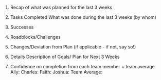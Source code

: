 1. Recap of what was planned for the last 3 weeks

2. Tasks Completed What was done during the last 3 weeks (by whom)

3. Successes

4. Roadblocks/Challenges

5. Changes/Deviation from Plan (if applicable - if not, say so!)

6. Details Description of Goals/ Plan for Next 3 Weeks

7. Confidence on completion from each team member + team average
Ally:
Charles:
Faith:
Joshua:
Team Average:
